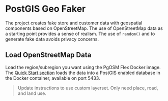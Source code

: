 # PostGIS Geo Faker

The project creates fake store and customer data with geospatial
components based on OpenStreetMap.  The use of OpenStreetMap data
as a starting point provides a sense of realism. The use of `random()`
and to generate fake data avoids privacy concerns.

## Load OpenStreetMap Data

Load the region/subregion you want using the PgOSM Flex Docker image.
The [Quick Start section](https://github.com/rustprooflabs/pgosm-flex#quick-start)
loads the data into a PostGIS enabled database in the Docker container,
available on port 5433.

> Update instructions to use custom layerset.  Only need place, road, and land use.




